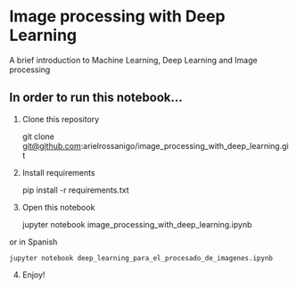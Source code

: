 # Image processing with Deep Learning

A brief introduction to Machine Learning, Deep Learning and Image processing

## In order to run this notebook...

1. Clone this repository

    git clone git@github.com:arielrossanigo/image_processing_with_deep_learning.git

2. Install requirements

    pip install -r requirements.txt

3. Open this notebook

    jupyter notebook image_processing_with_deep_learning.ipynb

or in Spanish

    jupyter notebook deep_learning_para_el_procesado_de_imagenes.ipynb

4. Enjoy!

